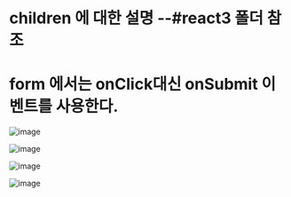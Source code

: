 
# children 에 대한 설명 --#react3 폴더 참조

# form 에서는 onClick대신 onSubmit 이벤트를 사용한다.
![image](https://github.com/understanding963852/react_basic/assets/60366769/8d1adf16-ed53-4582-a5a3-451ae21178ee)

![image](https://github.com/understanding963852/react_basic/assets/60366769/be88f689-28f7-4187-992f-6c5642dc9162)

![image](https://github.com/understanding963852/react_basic/assets/60366769/8c65a954-78da-4edc-b67e-509ec97e055c)


![image](https://github.com/understanding963852/react_basic/assets/60366769/469f171a-20f0-491c-a4b8-17583921a6fb)

